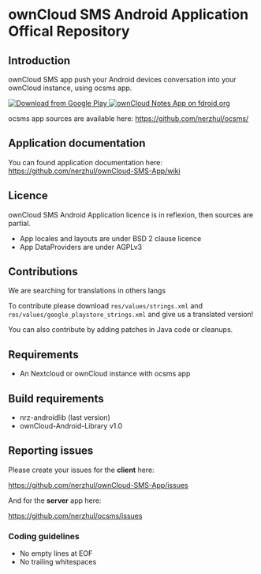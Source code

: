 # ownCloud SMS Android Application Offical Repository

## Introduction

ownCloud SMS app push your Android devices conversation into your ownCloud instance, using ocsms app.

<a href="https://play.google.com/store/apps/details?id=fr.unix_experience.owncloud_sms">
  <img src="http://www.android.com/images/brand/android_app_on_play_large.png" alt="Download from Google Play" />
</a>
<a href="https://f-droid.org/repository/browse/?fdid=fr.unix_experience.owncloud_sms">
  <img src="https://camo.githubusercontent.com/7df0eafa4433fa4919a56f87c3d99cf81b68d01c/68747470733a2f2f662d64726f69642e6f72672f77696b692f696d616765732f632f63342f462d44726f69642d627574746f6e5f617661696c61626c652d6f6e2e706e67" alt="ownCloud Notes App on fdroid.org" />
</a>

ocsms app sources are available here: https://github.com/nerzhul/ocsms/

## Application documentation

You can found application documentation here: https://github.com/nerzhul/ownCloud-SMS-App/wiki

## Licence

ownCloud SMS Android Application licence is in reflexion, then sources are partial.

- App locales and layouts are under BSD 2 clause licence
- App DataProviders are under AGPLv3

## Contributions

We are searching for translations in others langs

To contribute please download `res/values/strings.xml` and `res/values/google_playstore_strings.xml` and give us a translated version!

You can also contribute by adding patches in Java code or cleanups.

## Requirements
- An Nextcloud or ownCloud instance with ocsms app

## Build requirements
- nrz-androidlib (last version)
- ownCloud-Android-Library v1.0

## Reporting issues

Please create your issues for the **client** here:

https://github.com/nerzhul/ownCloud-SMS-App/issues

And for the **server** app here:

https://github.com/nerzhul/ocsms/issues

### Coding guidelines

- No empty lines at EOF
- No trailing whitespaces
